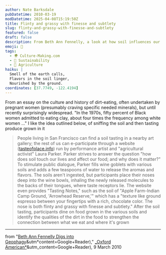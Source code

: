 ```yaml
---
author: Nate Barksdale
pubDatetime: 2010-03-19
modDatetime: 2025-04-08T15:19:50Z
title: Flinty and grassy with finesse and subtlety
slug: flinty-and-grassy-with-finesse-and-subtlety
featured: false
draft: false
description: From Beth Ann Fennelly, a look at how soil influences our food and our lives through the practice of geophagy.
emoji: 🌱
tags:
  - 🌍 Culture-Making.com
  - 🌱 Sustainability
  - 🌾 Agriculture
haiku: |
  Smell of the earth calls,  
  Flavors in the soil linger,  
  Nourished by the ground.
coordinates: [37.7749, -122.4194]
---
```


From an essay on the culture and history of dirt-eating, often undertaken by pregnant women (presumably craving specific needed minerals), but until recently surprisingly widespread. "In the 1970s, fifty percent of Black women admitted to eating clay, about four times the frequency among white women ..." I like the idea outlined below, of sniffing the soil and then tasting produce grown in it

> People living in San Francisco can find a soil tasting in a nearby art gallery; the rest of us can e-participate through a website ([tasteofplace.info](http://web.archive.org/web/20190917081154/http://tasteofplace.info:80/)) run by performance artist and "agricultural activist" Laura Parker. Parker strives to answer the question "how does soil touch our lives and affect our food; and why does it matter?" To stimulate public dialogue, Parker fills wine goblets with various soils and adds a few teaspoons of water to release the aromas and flavors. The soils aren't ingested, but participants place their noses deep into the wine bowls, inhaling the newly released molecules to the backs of their tongues, where taste receptors lie. The website even provides "Tasting Notes," such as the soil of "Apple Farm-Indian Camp Ground, 'Arrowhead Reserve,'" which has a "texture like ground espresso between your fingertips with a rich, chocolate color. The nose is both flinty and grassy with finesse and subtlety." After the soil tasting, participants dine on food grown in the various soils and identify the qualities of the dirt in the food to strengthen the connection between what we eat and where it's grown

---

from "[Beth Ann Fennelly Digs into Geophagy](https://www.google.com/search?q=%22Beth%20Ann%20Fennelly%20Digs%20into%20Geophagy%22%20oxfordamerican.org)&utm*content=Google+Reader)," [\_Oxford American*](https://www.google.com/search?q=%22_Oxford%20American_%22%20oxfordamerican.org)&utm_content=Google+Reader), 9 March 2010
